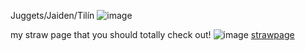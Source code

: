 Juggets/Jaiden/Tilín ![image](https://files.catbox.moe/lqfn5r.gif)



my straw page that you should totally check out!  ![image](https://files.catbox.moe/oxvqg2.gif) [strawpage](https://straw.page/make?id=redbow)

